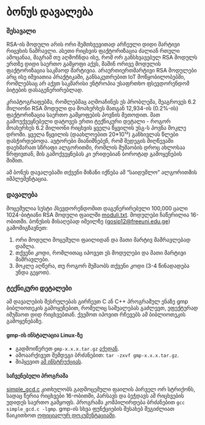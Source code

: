# ბონუს დავალება

### შესავალი

RSA-ის მოდული არის ორი შემთხვევითად არჩეული დიდი მარტივი რიცვხის ნამრავლი. ასეთი რიცხვის ფაქტორიზაცია ძალიან რთული ამოცანაა, მაგრამ თუ აღმოჩნდა ისე, რომ ორ განსხვავებულ RSA მოდულს ერთზე დიდი საერთო გამყოფი აქვს, მაშინ ორივე მოდულის ფაქტორიზაცია საკმაოდ მარტივია. არაურთიერთმარტივი RSA მოდულები არც ისე იშვიათია პრაქტიკაში, განსაკუთრებით IoT მოწყობილობებში, რომლებსაც არ აქვთ საკმარისი ენტროპია უსაფრთხო ფსევდორენდომ ბიტების დასაგენერირებლად.

კრიპტოგრაფებმა, რომლებმაც აღმოაჩინეს ეს პრობლემა, შეაგროვეს 6.2 მილიონი RSA მოდული და მოახერხეს მათგან 12,934-ის (0.2%-ის) ფაქტორიზაცია საერთო გამყოფების პოვნის მეთოდით. მათ გამოუქვეყნებელი დატოვეს ერთი ტექნიკური დეტალი - როგორ მოახერხეს 6.2 მილიონი რიცხვის ყველა წყვილის უსგ-ს პოვნა მოკლე დროში. ყველა წყვილის (დაახლოებით 20*10¹²) განხივლას წლები დასჭირდებოდა. ავტორები მიანიშნებენ, რომ შედეგის მიღწევაში დაეხმარათ სწრაფი ალგორითმი, რომლის მუშაობის დროც ახლოსაა წრფივთან, მის გამოქვეყნებას კი ერიდებიან ბოროტად გამოყენების შიშით.

ამ ბონუს დავალებაში თქვენი მიზანი იქნება ამ “საიდუმლო” ალგორითმის იმპლემენტაცია.

### დავალება

მოცემულია სუსტი პსევდორენდომით დაგენერირებული 100,000 ცალი 1024-ბიტიანი RSA მოდული ფაილში [moduli.txt](moduli.txt). მოდულები ჩაწერილია 16-ობითში. ბონუსის მისაღებად იმეილზე (gosip12@freeuni.edu.ge) გამომიგზავნეთ: 
1) ორი მოდული მოცემული ფაილიდან და მათი მარტივ მამრავლებად დაშლა.
2) თქვენი კოდი, რომლითაც იპოვეთ ეს მოდულები და მათი მარტივი მამრავლები.
3) მოკლე აღწერა, თუ როგორ მუშაობს თქვენი კოდი (3-4 წინადადება უნდა გეყოთ).

### ტექნიკური დეტალები

ამ დავალების შესრულებას გირჩევთ C ან С++ პროგრამულ ენაზე gmp ბიბლიოთეკის გამოყენებით, რომელიც საშუალებას გაძლევთ, ეფექტურად იმუშაოთ დიდ რიცხვებთან. ქვემოთ იპოვით რჩევებს ამ ბიბლიოთეკის გამოყენებაზე.

#### gmp-ის ინსტალაცია Linux-ზე 
- გადმოიწერეთ `gmp-x.x.x.tar.gz` [აქედან](https://gmplib.org/#DOWNLOAD).
- ამოაარქივეთ შემდეგი ბრძანებით: `tar -zxvf gmp-x.x.x.tar.gz`.
- მიჰყევით [ამ ინსტრუქციას](https://gmplib.org/manual/Installing-GMP).

#### საჩვენებელი პროგრამა

[simple_gcd.c](simple_gcd.c) კითხულობს გადმოცემული ფაილის პირველ ორ სტრიქონს, სადაც წერია რიცხვები 16-ობითში, პარსავს და ბეჭდავს ამ რიცხვების უდიდეს საერთო გამყოფს.
პროგრამა კომპილირდება ბრძანებით `gcc simple_gcd.c -lgmp`.
gmp-ის სხვა ფუნქციების შესახებ შეგიძლიათ წაიკითხოთ [ოფიციალურ დოკუმენტაციაში](https://gmplib.org/manual/Integer-Functions).
